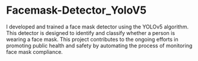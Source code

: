 # Facemask-Detector_YoloV5
I developed and trained a face mask detector using the YOLOv5 algorithm. This detector is designed to identify and classify whether a person is wearing a face mask. This project contributes to the ongoing efforts in promoting public health and safety by automating the process of monitoring face mask compliance.
